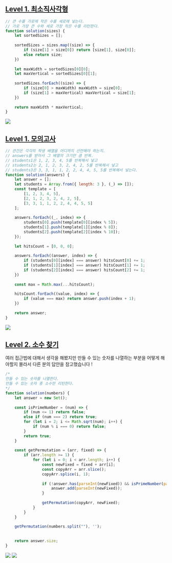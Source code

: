 ## [Level 1. 최소직사각형](https://school.programmers.co.kr/learn/courses/30/lessons/86491)

```js
// 큰 수를 가로에 작은 수를 세로에 넣는다. 
// 가로 가장 큰 수와 세로 가장 작은 수를 리턴한다. 
function solution(sizes) {
    let sortedSizes = [];
    
    sortedSizes = sizes.map((size) => {
        if (size[1] > size[0]) return [size[1], size[0]];
        else return size;
    })
    
    let maxWidth = sortedSizes[0][0];
    let maxVertical = sortedSizes[0][1];
        
    sortedSizes.forEach((size) => {
        if (size[0] > maxWidth) maxWidth = size[0];
        if (size[1] > maxVertical) maxVertical = size[1];
    })
    
    return maxWidth * maxVertical;
}

```

![](https://velog.velcdn.com/images/dusdjeks/post/ffeeeef1-b8fc-408c-96b5-35a25d4ee4f6/image.png)



## [Level 1. 모의고사](https://school.programmers.co.kr/learn/courses/30/lessons/42840)

```js
// 관건은 각각의 학생 배열을 어디까지 선언해야 하는지. 
// answers를 받아서 그 배열의 크기만 큼 반복.
// students1은 1, 2, 3, 4, 5를 반복해서 넣고 
// students2는 2, 1, 2, 3, 2, 4, 2, 5를 반복해서 넣고 
// students3은 3, 3, 1, 1, 2, 2, 4, 4, 5, 5를 반복해서 넣는다. 
function solution(answers) {
    let answer = [];
    let students = Array.from({ length: 3 }, (_) => []);
    const template = [
        [1, 2, 3, 4, 5],
        [2, 1, 2, 3, 2, 4, 2, 5],
        [3, 3, 1, 1, 2, 2, 4, 4, 5, 5]
    ];
    
    answers.forEach((_, index) => {
        students[0].push(template[0][index % 5]);
        students[1].push(template[1][index % 8]);
        students[2].push(template[2][index % 10]);
    });
    
    let hitsCount = [0, 0, 0];
    
    answers.forEach((answer, index) => {
        if (students[0][index] === answer) hitsCount[0] += 1;
        if (students[1][index] === answer) hitsCount[1] += 1;
        if (students[2][index] === answer) hitsCount[2] += 1;
    })
    
    const max = Math.max(...hitsCount);
    
    hitsCount.forEach((value, index) => {
        if (value === max) return answer.push(index + 1);
    })
    
    return answer;
}
```
![](https://velog.velcdn.com/images/dusdjeks/post/1d3aba5e-32f8-440c-aee0-de7fcca67e2a/image.png)


## [Level 2. 소수 찾기](https://school.programmers.co.kr/learn/courses/30/lessons/42839)

여러 접근법에 대해서 생각을 해봤지만 만들 수 있는 숫자를 나열하는 부분을 어떻게 해야할지 몰라서 다른 분의 답안을 참고했습니다 ! 

```js
/*
만들 수 있는 숫자를 나열한다.  
만들 수 있는 숫자 중 소수만 리턴한다. 
*/
function solution(numbers) {
    let answer = new Set();
    
    const isPrimeNumber = (num) => {
        if (num <= 1) return false;
        else if (num === 2) return true;
        for (let i = 2; i <= Math.sqrt(num); i++) {
            if (num % i === 0) return false;
        }
        return true;
    }
    
    const getPermutation = (arr, fixed) => {
        if (arr.length >= 1) {
            for (let i = 0; i < arr.length; i++) {
                const newFixed = fixed + arr[i];
                const copyArr = arr.slice();
                copyArr.splice(i, 1);
                
                if (!answer.has(parseInt(newFixed)) && isPrimeNumber(parseInt(newFixed))) {
                    answer.add(parseInt(newFixed));
                }
                
                getPermutation(copyArr, newFixed);
            }
        }
    }
    
    getPermutation(numbers.split(""), '');
    
    
    return answer.size;
}

```

![](https://velog.velcdn.com/images/dusdjeks/post/1522df0b-48aa-4df5-8158-c245fc12a681/image.png)
![](https://velog.velcdn.com/images/dusdjeks/post/d2d96419-c88e-49eb-8217-bd5dd3f74686/image.png)
